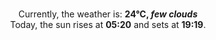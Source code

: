 <p  align="center"><br/>Currently, the weather is: <b> 24°C, <i>few clouds</i></b></br>Today, the sun rises at <b>05:20</b> and sets at <b>19:19</b>.</p>